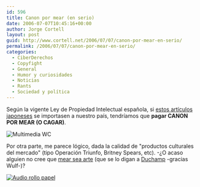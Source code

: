 ```yaml
---
id: 596
title: Canon por mear (en serio)
date: 2006-07-07T10:45:16+00:00
author: Jorge Cortell
layout: post
guid: http://www.cortell.net/2006/07/07/canon-por-mear-en-serio/
permalink: /2006/07/07/canon-por-mear-en-serio/
categories:
  - CiberDerechos
  - Copyfight
  - General
  - Humor y curiosidades
  - Noticias
  - Rants
  - Sociedad y polí­tica
---
```

Según la vigente Ley de Propiedad Intelectual española, si <a target="_blank" title="WC Multimedia" href="http://www.nopuedocreer.com/quelohayaninventado/?p=62">estos artí­culos japoneses</a> se importasen a nuestro paí­s, tendrí­amos que **pagar CANON POR MEAR (O CAGAR)**.

![Multimedia WC](http://photos13.flickr.com/18588065_7641dbe7d0_m.jpg "Multimedia WC")

Por otra parte, me parece lógico, dada la calidad de "productos culturales del mercado" (tipo Operación Triunfo, Britney Spears, etc). -¿O acaso alguien no cree que <a title="Duchamp Fountain" target="_blank" href="http://en.wikipedia.org/wiki/Fountain_(Duchamp)">mear sea arte</a> (que se lo digan a <a title="Duchamp" target="_blank" href="http://es.wikipedia.org/wiki/Duchamp">Duchamp</a> -gracias Wulf-)?

<a title="Papel que habla, en Xataka" target="_blank" href="http://xataka.com/archivos/2005/06/09-el-papel-higienico-que-te-hab.php"><img title="Audio rollo papel" alt="Audio rollo papel" src="http://photos12.flickr.com/18589486_3b07cb425a_m.jpg" /></a>